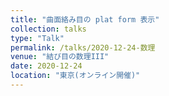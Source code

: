 ```yaml
---
title: "曲面絡み目の plat form 表示"
collection: talks
type: "Talk"
permalink: /talks/2020-12-24-数理
venue: "結び目の数理III"
date: 2020-12-24
location: "東京(オンライン開催)"
---
```


<!-- This is a description of your conference proceedings talk, note the different field in type. You can put anything in this field. -->